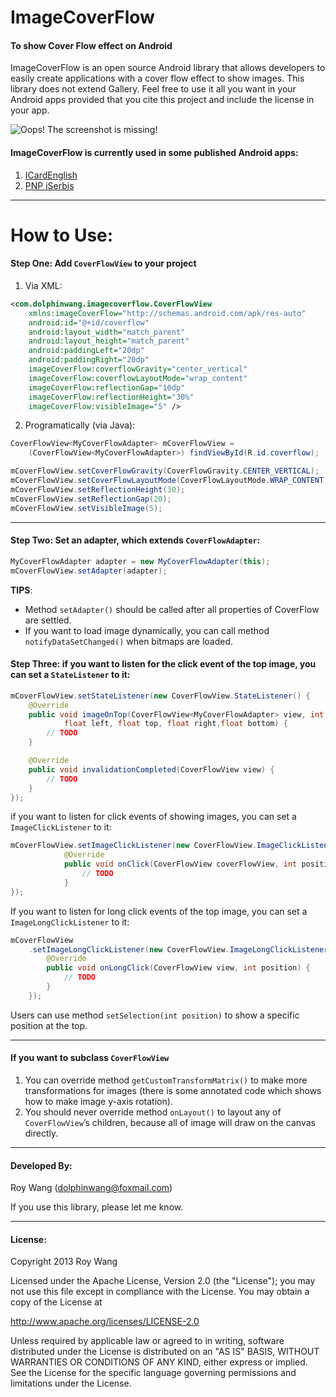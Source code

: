 # ImageCoverFlow

#### To show Cover Flow effect on Android

ImageCoverFlow is an open source Android library that allows developers to easily create applications with a cover flow effect to show images. This library does not extend Gallery. Feel free to use it all you want in your Android apps provided that you cite this project and include the license in your app.

![Oops! The screenshot is missing!](https://github.com/dolphinwang/ImageCoverFlow/raw/master/imagecoverflow_screenshot.png)

#### ImageCoverFlow is currently used in some published Android apps:

1. [ICardEnglish](https://play.google.com/store/apps/details?id=com.cn.icardenglish&hl=zh_CN)
2. [PNP iSerbis](https://play.google.com/store/apps/details?id=ph.gov.pnp.itms.itmspnpiserbis)

---

# How to Use:

#### Step One: Add `CoverFlowView` to your project

1. Via XML:

```xml
<com.dolphinwang.imagecoverflow.CoverFlowView
    xmlns:imageCoverFlow="http://schemas.android.com/apk/res-auto"
    android:id="@+id/coverflow"
    android:layout_width="match_parent"
    android:layout_height="match_parent"
    android:paddingLeft="20dp"
    android:paddingRight="20dp"
    imageCoverFlow:coverflowGravity="center_vertical"
    imageCoverFlow:coverflowLayoutMode="wrap_content"
    imageCoverFlow:reflectionGap="10dp"
    imageCoverFlow:reflectionHeight="30%"
    imageCoverFlow:visibleImage="5" />
```

2. Programatically (via Java):

```java
CoverFlowView<MyCoverFlowAdapter> mCoverFlowView =
    (CoverFlowView<MyCoverFlowAdapter>) findViewById(R.id.coverflow);

mCoverFlowView.setCoverFlowGravity(CoverFlowGravity.CENTER_VERTICAL);
mCoverFlowView.setCoverFlowLayoutMode(CoverFlowLayoutMode.WRAP_CONTENT);
mCoverFlowView.setReflectionHeight(30);
mCoverFlowView.setReflectionGap(20);
mCoverFlowView.setVisibleImage(5);
```

---

#### Step Two: Set an adapter, which extends `CoverFlowAdapter`:

```java
MyCoverFlowAdapter adapter = new MyCoverFlowAdapter(this);
mCoverFlowView.setAdapter(adapter);
```

**TIPS**:
* Method `setAdapter()` should be called after all properties of CoverFlow are settled.
* If you want to load image dynamically, you can call method `notifyDataSetChanged()` when bitmaps are loaded.

#### Step Three: if you want to listen for the click event of the top image, you can set a `StateListener` to it:

```java
mCoverFlowView.setStateListener(new CoverFlowView.StateListener() {
    @Override
    public void imageOnTop(CoverFlowView<MyCoverFlowAdapter> view, int position,
            float left, float top, float right,float bottom) {
        // TODO
    }

    @Override
    public void invalidationCompleted(CoverFlowView view) {
        // TODO
    }
});
```

if you want to listen for click events of showing images, you can set a `ImageClickListener` to it:

```java
mCoverFlowView.setImageClickListener(new CoverFlowView.ImageClickListener() {
            @Override
            public void onClick(CoverFlowView coverFlowView, int position) {
				// TODO
            }
});
```


If you want to listen for long click events of the top image, you can set a `ImageLongClickListener` to it:

```java
mCoverFlowView
    .setImageLongClickListener(new CoverFlowView.ImageLongClickListener() {
        @Override
        public void onLongClick(CoverFlowView view, int position) {
            // TODO
        }
    });
```

Users can use method `setSelection(int position)` to show a specific position at the top.

---

#### If you want to subclass `CoverFlowView`

1. You can override method `getCustomTransformMatrix()` to make more transformations for images (there is some annotated code which shows how to make image y-axis rotation).
2. You should never override method `onLayout()` to layout any of `CoverFlowView`’s children, because all of image will draw on the canvas directly.

---

#### Developed By:

Roy Wang (dolphinwang@foxmail.com)

If you use this library, please let me know.

---

#### License:

Copyright 2013 Roy Wang

Licensed under the Apache License, Version 2.0 (the "License");
you may not use this file except in compliance with the License.
You may obtain a copy of the License at

http://www.apache.org/licenses/LICENSE-2.0

Unless required by applicable law or agreed to in writing, software
distributed under the License is distributed on an "AS IS" BASIS,
WITHOUT WARRANTIES OR CONDITIONS OF ANY KIND, either express or implied.
See the License for the specific language governing permissions and
limitations under the License.
